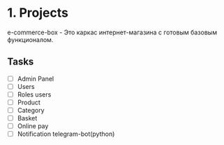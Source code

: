 # 1. Projects
e-commerce-box - Это каркас интернет-магазина с готовым базовым функционалом.

## Tasks
- [ ] Admin Panel
- [ ] Users
- [ ] Roles users
- [ ] Product
- [ ] Category
- [ ] Basket
- [ ] Online pay
- [ ] Notification telegram-bot(python)
